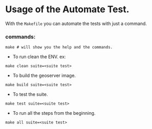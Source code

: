 # Usage of the Automate Test.
With the `Makefile` you can automate the tests with just a command.

### commands:
```shell
make # will show you the help and the commands. 
```
* To run clean the ENV. ex:
```shell
make clean suite=<suite test>
```
* To build the geoserver image.
```shell
make build suite=<suite test>
```
* To test the suite.
```shell
make test suite=<suite test>
```
* To run all the steps from the beginning.
```shell
make all suite=<suite test>
```